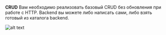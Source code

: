 **CRUD**
Вам необходимо реализовать базовый CRUD без обновления при работе с HTTP.
Backend вы можете либо написать сами, либо взять готовый из каталога backend.

![alt text]()
